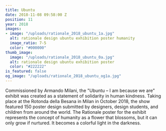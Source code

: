 ```yaml
---
title: Ubuntu
date: 2018-11-08 09:58:00 Z
position: 11
year: 2018
images:
- image: "/uploads/rationale_2018_ubuntu_1a.jpg"
  alt: rationale design ubuntu exhibition poster humanity
  image_ratio: 7-5
  color: "#000000"
thumb_image:
  image: "/uploads/rationale_2018_ubuntu_0a.jpg"
  alt: rationale design ubuntu exhibition poster
  color: "#222222"
is_featured: false
og_image: "/uploads/rationale_2018_ubuntu_og1a.jpg"
---
```


Commissioned by Armando Milani, the "Ubuntu – I am because we are" exhibit was created as a statement of solidarity in human kindness. Taking place at the Rotonda della Besana in Milan in October 2018, the show featured 150 poster design submitted by designers, design students, and children from around the world. The Rationale poster for the exhibit represents the concept of humanity as a flower that blossoms, but it can only grow if nurtured. It becomes a colorful light in the darkness.